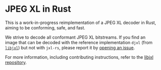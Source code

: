 # JPEG XL in Rust

This is a work-in-progress reimplementation of a JPEG XL decoder in Rust, aiming to be conforming, safe, and fast.

We strive to decode all conformant JPEG XL bitstreams. If you find an image that can be decoded with the reference 
implementation `djxl` (from [`libjxl`](https://github.com/libjxl/libjxl)) but not with `jxl-rs`, 
please report it by [opening an issue](https://github.com/libjxl/jxl-rs/issues/new).

For more information, including contributing instructions, refer to the [libjxl repository](https://github.com/libjxl/libjxl).